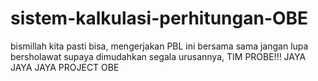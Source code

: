 # sistem-kalkulasi-perhitungan-OBE
bismillah kita pasti bisa, mengerjakan PBL ini bersama sama jangan lupa bersholawat supaya dimudahkan segala urusannya, TIM PROBE!!! JAYA JAYA JAYA PROJECT OBE 
